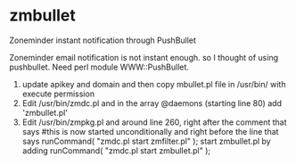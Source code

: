 # zmbullet
Zoneminder instant notification through PushBullet 

Zoneminder email notification is not instant enough. so I thought of using pushbullet.
Need perl module WWW::PushBullet.

1. update apikey and domain and then copy mbullet.pl  file in /usr/bin/  with execute permission
2. Edit /usr/bin/zmdc.pl and in the array @daemons (starting line 80) add 'zmbullet.pl' 
3. Edit /usr/bin/zmpkg.pl and around line 260, right after the comment that says #this is now started unconditionally and right before the line that says runCommand( "zmdc.pl start zmfilter.pl" ); start zmbullet.pl by adding runCommand( "zmdc.pl start zmbullet.pl" ); 
